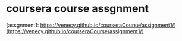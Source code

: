 # coursera course assgnment
[assgnment1: https://venecy.github.io/courseraCourse/assignment1/](https://venecy.github.io/courseraCourse/assignment1/)
